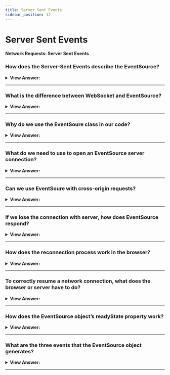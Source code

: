 ```yaml
---
title: Server Sent Events
sidebar_position: 12
---
```


# Server Sent Events

**Network Requests: Server Sent Events**

<head>
  <title>Server Sent Events - JavaScript Interview Questions & Answers</title>
  <meta charSet="utf-8" />
</head>

### How does the Server-Sent Events describe the EventSource?

<details>
  <summary><strong>View Answer:</strong></summary>
  <div>
  <div><strong>Interview Response:</strong> The Server-Sent Events specification describes the built-in class EventSource, as a connection with the server and allows it to receive events from it. Like WebSocket, the connection is persistent, but there are several important differences between the two.
    </div>
  </div>
</details>

---

### What is the difference between WebSocket and EventSource?

<details>
  <summary><strong>View Answer:</strong></summary>
  <div>
  <div><strong>Interview Response:</strong> EventSource is like WebSocket in manner of a persistent connection. However, there are some differences between the two. WebSocket is bi-directional and EventSource is uni-directional where only the server sends data. Unlike WebSocket, EventSource is limited to text data and cannot process binary data by default. Another difference comes in the form their protocol. WebSocket has it own dedicated protocol and EventSource relies on the Http protocol application layer. Basically, EventSource is a less-powerful way of communicating with the server than WebSocket, but that should not be considered a disadvantage.
    </div>
  </div>
</details>

---

### Why do we use the EventSoure class in our code?

<details>
  <summary><strong>View Answer:</strong></summary>
  <div>
  <div><strong>Interview Response:</strong> The main reason: it is simpler. In many applications, the power of WebSocket is a little bit too much. When need to receive a stream of data from server: maybe chat messages or market prices, or whatever. That is what EventSource is good at. Also, it supports auto-reconnect, something we need to implement manually with WebSocket. Besides, it is a plain old HTTP, not a new protocol.
    </div>
  </div>
</details>

---

### What do we need to use to open an EventSource server connection?

<details>
  <summary><strong>View Answer:</strong></summary>
  <div>
  <div><strong>Interview Response:</strong> To start receiving messages, we just need to create new EventSource(url). The browser will connect to URL and keep the connection open, waiting for events. The server should respond with status 200 and the header Content-Type: text/event-stream, then keep the connection and write messages into it in the special format. In practice, complex messages are usually sent JSON-encoded. Line-breaks are encoded as \n within them, so multiline data: messages are not necessary.
    </div><br />
  <div><strong className="codeExample">Message Output:</strong><br /><br />

  <div></div>

```json
data: {"user":"John","message":"First line\n Second line"}
```

  </div><br />
  <div><strong className="codeExample">Code Example:</strong><br /><br />

  <div></div>

```js
let eventSource = new EventSource('/events/subscribe');

eventSource.onmessage = function (event) {
  console.log('New message', event.data);
  // will log 3 times for the data stream above
};

// or eventSource.addEventListener('message', ...)
```

  </div>
  </div>
</details>

---

### Can we use EventSoure with cross-origin requests?

<details>
  <summary><strong>View Answer:</strong></summary>
  <div>
  <div><strong>Interview Response:</strong> Yes, EventSource supports cross-origin requests, like fetch and any other networking methods. We can use any URL. The remote server will get the Origin header and must respond with Access-Control-Allow-Origin to proceed. To pass credentials, we should set the additional option withCredentials.
    </div><br />
  <div><strong className="codeExample">Code Example:</strong><br /><br />

  <div></div>

```js
let source = new EventSource('https://another-site.com/events', {
  withCredentials: true,
});
```

  </div>
  </div>
</details>

---

### If we lose the connection with server, how does EventSource respond?

<details>
  <summary><strong>View Answer:</strong></summary>
  <div>
  <div><strong>Interview Response:</strong> Upon creation, new EventSource connects to the server, and if the connection is broken, it simply reconnects. That is very convenient, as we do not have to care about it. There is a small delay between reconnections, a few seconds by default. The server can set the recommended delay using retry in response (in milliseconds). The retry may come both together with some data, or as a standalone message.
    </div><br />
  <div><strong className="codeExample">Standalone Message:</strong><br /><br />

  <div></div>

```js
// retry: 15000
// data: Hello, I set the reconnection delay to 15 seconds
```

  </div>
  </div>
</details>

---

### How does the reconnection process work in the browser?

<details>
  <summary><strong>View Answer:</strong></summary>
  <div>
  <div><strong>Interview Response:</strong> The browser should wait that many milliseconds before reconnecting. Or longer, e.g., if the browser knows (from OS) that there is no network connection existing at the time, it may wait until the connection appears, and then retry. If the server wants the browser to stop reconnecting, it should respond with HTTP status 204. If the browser wants to close the connection, it should call eventSource.close(). Also, there will be no reconnection if the response has an incorrect Content-Type or its HTTP status differs from 301, 307, 200 and 204. In such cases the "error" event will be emitted, and the browser will not reconnect.<br /><br />It should be noted, when a connection is finally closed, there is no way to “reopen” it. If we would like to connect again, just create a new EventSource.
    </div><br />
  <div><strong className="codeExample">Code Example:</strong><br /><br />

  <div></div>

```js
let eventSource = new EventSource(...);

eventSource.close();
```

  </div>
  </div>
</details>

---

### To correctly resume a network connection, what does the browser or server have to do?

<details>
  <summary><strong>View Answer:</strong></summary>
  <div>
  <div><strong>Interview Response:</strong> When a connection breaks due to network problems, either side cannot be sure which messages were received, and which were not. To correctly resume the connection, each message should have an id field. When a message with id is received, the browser sets the property eventSource.lastEventId to its value. Upon reconnection sends the header Last-Event-ID with that id, so that the server may re-send the messages. It should be noted, the id is appended below message data by the server, to ensure that lastEventId is updated after the message is received.
    </div><br />
  <div><strong className="codeExample">Code Example:</strong><br /><br />

  <div></div>

```js
data: Message 1
id: 1

data: Message 2
id: 2

data: Message 3
data: of two lines
id: 3
```

  </div>
  </div>
</details>

---

### How does the EventSource object’s readyState property work?

<details>
  <summary><strong>View Answer:</strong></summary>
  <div>
  <div><strong>Interview Response:</strong> The EventSource object has one of three values including connection (0), open (1), and closed (2). When an object is created, or the connection is down, it is always EventSource.CONNECTING (equals 0). We can query this property to know the state of EventSource.
    </div><br />
  <div><strong className="codeExample">Code Example:</strong><br /><br />

  <div></div>

```js
EventSource.CONNECTING = 0; // connecting or reconnecting
EventSource.OPEN = 1; // connected
EventSource.CLOSED = 2; // connection closed
```

  </div>
  </div>
</details>

---

### What are the three events that the EventSource object generates?

<details>
  <summary><strong>View Answer:</strong></summary>
  <div>
  <div><strong>Interview Response:</strong> By default, EventSource object generates three events including the message, open, and error events. The message event refers to a message being received as event.data. The open event is the obvious opening of the connection. And the error event is the connection not being established with the server return a HTTP 500 status. The server may specify another type of event with event: &#8249;event&#8250; at the event start. It should be noted, to handle custom events, we must use addEventListener, not the onmessage property.
    </div><br />
  <div><strong className="codeExample">Code Example:</strong><br /><br />

  <div></div>

```js
eventSource.addEventListener('join', (event) => {
  alert(`Joined ${event.data}`);
});

eventSource.addEventListener('message', (event) => {
  alert(`Said: ${event.data}`);
});

eventSource.addEventListener('leave', (event) => {
  alert(`Left ${event.data}`);
});
```

  </div>
  </div>
</details>

---
